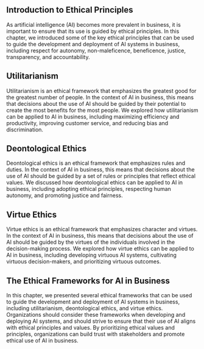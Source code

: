 

Introduction to Ethical Principles
----------------------------------

As artificial intelligence (AI) becomes more prevalent in business, it is important to ensure that its use is guided by ethical principles. In this chapter, we introduced some of the key ethical principles that can be used to guide the development and deployment of AI systems in business, including respect for autonomy, non-maleficence, beneficence, justice, transparency, and accountability.

Utilitarianism
--------------

Utilitarianism is an ethical framework that emphasizes the greatest good for the greatest number of people. In the context of AI in business, this means that decisions about the use of AI should be guided by their potential to create the most benefits for the most people. We explored how utilitarianism can be applied to AI in business, including maximizing efficiency and productivity, improving customer service, and reducing bias and discrimination.

Deontological Ethics
--------------------

Deontological ethics is an ethical framework that emphasizes rules and duties. In the context of AI in business, this means that decisions about the use of AI should be guided by a set of rules or principles that reflect ethical values. We discussed how deontological ethics can be applied to AI in business, including adopting ethical principles, respecting human autonomy, and promoting justice and fairness.

Virtue Ethics
-------------

Virtue ethics is an ethical framework that emphasizes character and virtues. In the context of AI in business, this means that decisions about the use of AI should be guided by the virtues of the individuals involved in the decision-making process. We explored how virtue ethics can be applied to AI in business, including developing virtuous AI systems, cultivating virtuous decision-makers, and prioritizing virtuous outcomes.

The Ethical Frameworks for AI in Business
-----------------------------------------

In this chapter, we presented several ethical frameworks that can be used to guide the development and deployment of AI systems in business, including utilitarianism, deontological ethics, and virtue ethics. Organizations should consider these frameworks when developing and deploying AI systems, and should strive to ensure that their use of AI aligns with ethical principles and values. By prioritizing ethical values and principles, organizations can build trust with stakeholders and promote ethical use of AI in business.

